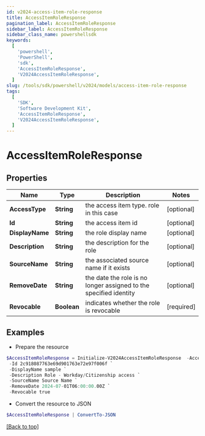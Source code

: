```yaml
---
id: v2024-access-item-role-response
title: AccessItemRoleResponse
pagination_label: AccessItemRoleResponse
sidebar_label: AccessItemRoleResponse
sidebar_class_name: powershellsdk
keywords:
  [
    'powershell',
    'PowerShell',
    'sdk',
    'AccessItemRoleResponse',
    'V2024AccessItemRoleResponse',
  ]
slug: /tools/sdk/powershell/v2024/models/access-item-role-response
tags:
  [
    'SDK',
    'Software Development Kit',
    'AccessItemRoleResponse',
    'V2024AccessItemRoleResponse',
  ]
---
```


# AccessItemRoleResponse

## Properties

| Name | Type | Description | Notes |
| --- | --- | --- | --- |
| **AccessType** | **String** | the access item type. role in this case | [optional] |
| **Id** | **String** | the access item id | [optional] |
| **DisplayName** | **String** | the role display name | [optional] |
| **Description** | **String** | the description for the role | [optional] |
| **SourceName** | **String** | the associated source name if it exists | [optional] |
| **RemoveDate** | **String** | the date the role is no longer assigned to the specified identity | [optional] |
| **Revocable** | **Boolean** | indicates whether the role is revocable | [required] |

## Examples

- Prepare the resource

```powershell
$AccessItemRoleResponse = Initialize-V2024AccessItemRoleResponse  -AccessType role `
 -Id 2c918087763e69d901763e72e97f006f `
 -DisplayName sample `
 -Description Role - Workday/Citizenship access `
 -SourceName Source Name `
 -RemoveDate 2024-07-01T06:00:00.00Z `
 -Revocable true
```

- Convert the resource to JSON

```powershell
$AccessItemRoleResponse | ConvertTo-JSON
```

[[Back to top]](#)
